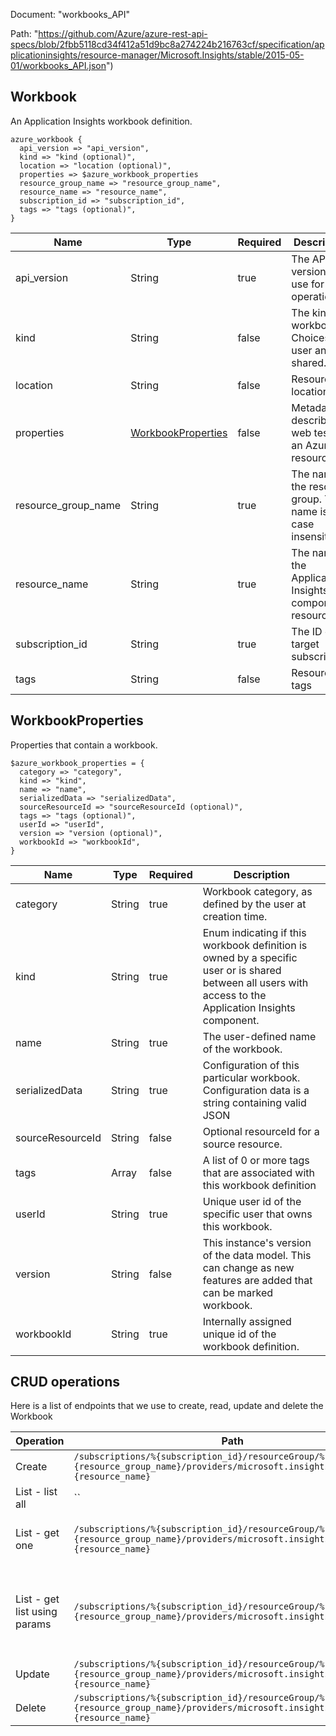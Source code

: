 Document: "workbooks_API"


Path: "https://github.com/Azure/azure-rest-api-specs/blob/2fbb5118cd34f412a51d9bc8a274224b216763cf/specification/applicationinsights/resource-manager/Microsoft.Insights/stable/2015-05-01/workbooks_API.json")

## Workbook

An Application Insights workbook definition.

```puppet
azure_workbook {
  api_version => "api_version",
  kind => "kind (optional)",
  location => "location (optional)",
  properties => $azure_workbook_properties
  resource_group_name => "resource_group_name",
  resource_name => "resource_name",
  subscription_id => "subscription_id",
  tags => "tags (optional)",
}
```

| Name        | Type           | Required       | Description       |
| ------------- | ------------- | ------------- | ------------- |
|api_version | String | true | The API version to use for this operation. |
|kind | String | false | The kind of workbook. Choices are user and shared. |
|location | String | false | Resource location |
|properties | [WorkbookProperties](#workbookproperties) | false | Metadata describing a web test for an Azure resource. |
|resource_group_name | String | true | The name of the resource group. The name is case insensitive. |
|resource_name | String | true | The name of the Application Insights component resource. |
|subscription_id | String | true | The ID of the target subscription. |
|tags | String | false | Resource tags |
        
## WorkbookProperties

Properties that contain a workbook.

```puppet
$azure_workbook_properties = {
  category => "category",
  kind => "kind",
  name => "name",
  serializedData => "serializedData",
  sourceResourceId => "sourceResourceId (optional)",
  tags => "tags (optional)",
  userId => "userId",
  version => "version (optional)",
  workbookId => "workbookId",
}
```

| Name        | Type           | Required       | Description       |
| ------------- | ------------- | ------------- | ------------- |
|category | String | true | Workbook category, as defined by the user at creation time. |
|kind | String | true | Enum indicating if this workbook definition is owned by a specific user or is shared between all users with access to the Application Insights component. |
|name | String | true | The user-defined name of the workbook. |
|serializedData | String | true | Configuration of this particular workbook. Configuration data is a string containing valid JSON |
|sourceResourceId | String | false | Optional resourceId for a source resource. |
|tags | Array | false | A list of 0 or more tags that are associated with this workbook definition |
|userId | String | true | Unique user id of the specific user that owns this workbook. |
|version | String | false | This instance's version of the data model. This can change as new features are added that can be marked workbook. |
|workbookId | String | true | Internally assigned unique id of the workbook definition. |



## CRUD operations

Here is a list of endpoints that we use to create, read, update and delete the Workbook

| Operation | Path | Verb | Description | OperationID |
| ------------- | ------------- | ------------- | ------------- | ------------- |
|Create|`/subscriptions/%{subscription_id}/resourceGroup/%{resource_group_name}/providers/microsoft.insights/workbooks/%{resource_name}`|Put|Create a new workbook.|Workbooks_CreateOrUpdate|
|List - list all|``||||
|List - get one|`/subscriptions/%{subscription_id}/resourceGroup/%{resource_group_name}/providers/microsoft.insights/workbooks/%{resource_name}`|Get|Get a single workbook by its resourceName.|Workbooks_Get|
|List - get list using params|`/subscriptions/%{subscription_id}/resourceGroup/%{resource_group_name}/providers/microsoft.insights/workbooks`|Get|Get all Workbooks defined within a specified resource group and category.|Workbooks_ListByResourceGroup|
|Update|`/subscriptions/%{subscription_id}/resourceGroup/%{resource_group_name}/providers/microsoft.insights/workbooks/%{resource_name}`|Put|Create a new workbook.|Workbooks_CreateOrUpdate|
|Delete|`/subscriptions/%{subscription_id}/resourceGroup/%{resource_group_name}/providers/microsoft.insights/workbooks/%{resource_name}`|Delete|Delete a workbook.|Workbooks_Delete|
